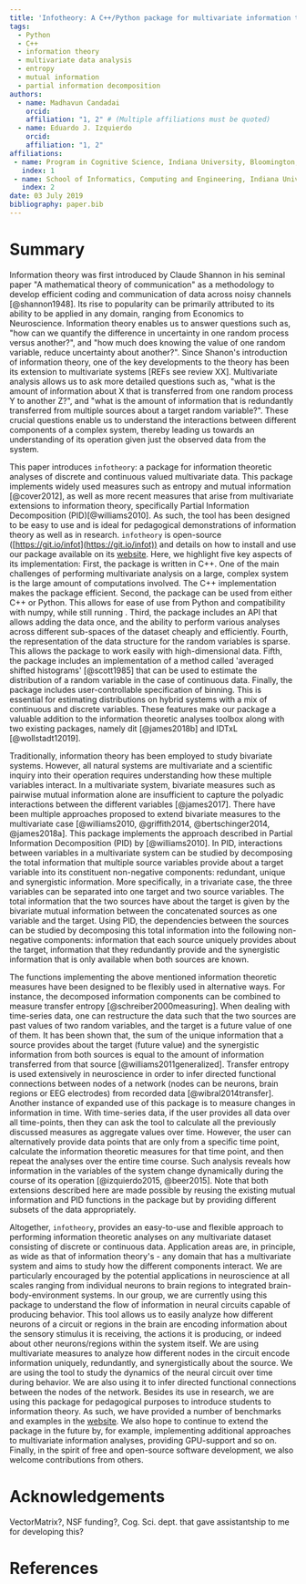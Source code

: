 ```yaml
---
title: 'Infotheory: A C++/Python package for multivariate information theoretic analysis'
tags:
  - Python
  - C++
  - information theory
  - multivariate data analysis
  - entropy
  - mutual information
  - partial information decomposition
authors:
  - name: Madhavun Candadai
    orcid:
    affiliation: "1, 2" # (Multiple affiliations must be quoted)
  - name: Eduardo J. Izquierdo
    orcid:
    affiliation: "1, 2"
affiliations:
 - name: Program in Cognitive Science, Indiana University, Bloomington, IN, U.S.A.
   index: 1
 - name: School of Informatics, Computing and Engineering, Indiana University, Bloomington, IN, U.S.A.
   index: 2
date: 03 July 2019
bibliography: paper.bib
---
```


# Summary

Information theory was first introduced by Claude Shannon in his seminal paper "A mathematical theory of communication" as a methodology to develop efficient coding and communication of data across noisy channels [@shannon1948]. Its rise to popularity can be primarily attributed to its ability to be applied in any domain, ranging from Economics to Neuroscience. Information theory enables us to answer questions such as, "how can we quantify the difference in uncertainty in one random process versus another?", and "how much does knowing the value of one random variable, reduce uncertainty about another?". Since Shanon's introduction of information theory, one of the key developments to the theory has been its extension to multivariate systems [REFs see review XX]. Multivariate analysis allows us to ask more detailed questions such as, "what is the amount of information about X that is transferred from one random process Y to another Z?", and "what is the amount of information that is redundantly transferred from multiple sources about a target random variable?". These crucial questions enable us to understand the interactions between different components of a complex system, thereby leading us towards an understanding of its operation given just the observed data from the system.

This paper introduces ``infotheory``: a package for information theoretic analyses of discrete and continuous valued multivariate data. This package implements widely used measures such as entropy and mutual information [@cover2012], as well as more recent measures that arise from multivariate extensions to information theory, specifically Partial Information Decomposition (PID)[@williams2010].
As such, the tool has been designed to be easy to use and is ideal for pedagogical demonstrations of information theory as well as in research.
``infotheory`` is open-source ([https://git.io/infot](https://git.io/infot)) and details on how to install and use our package available on its [website](http://mcandadai.com/infotheory/).
Here, we highlight five key aspects of its implementation:
First, the package is written in C++. One of the main challenges of performing multivariate analysis on a large, complex system is the large amount of computations involved. The C++ implementation makes the package efficient.
Second, the package can be used from either C++ or Python. This allows for ease of use from Python and compatibility with numpy, while still running .
Third, the package includes an API that allows adding the data once, and the ability to perform various analyses across different sub-spaces of the dataset cheaply and efficiently.
Fourth, the representation of the data structure for the random variables is sparse. This allows the package to work easily with high-dimensional data.
Fifth, the package includes an implementation of a method called 'averaged shifted histograms' [@scott1985] that can be used to estimate the distribution of a random variable in the case of continuous data.
Finally, the package includes user-controllable specification of binning. This is essential for estimating distributions on hybrid systems with a mix of continuous and discrete variables.
These features make our package a valuable addition to the information theoretic analyses toolbox along with two existing packages, namely dit [@james2018b] and IDTxL [@wollstadt12019].

Traditionally, information theory has been employed to study bivariate systems. However, all natural systems are multivariate and a scientific inquiry into their operation requires understanding how these multiple variables interact. In a multivariate system, bivariate measures such as pairwise mutual information alone are insufficient to capture the polyadic interactions between the different variables [@james2017]. There have been multiple approaches proposed to extend bivariate measures to the multivariate case [@williams2010, @griffith2014, @bertschinger2014, @james2018a]. This package implements the approach described in Partial Information Decomposition (PID) by [@williams2010]. In PID, interactions between variables in a multivariate system can be studied by decomposing the total information that multiple source variables provide about a target variable into its constituent non-negative components: redundant, unique and synergistic information. More specifically, in a trivariate case, the three variables can be separated into one target and two source variables. The total information that the two sources have about the target is given by the bivariate mutual information between the concatenated sources as one variable and the target. Using PID, the dependencies between the sources can be studied by decomposing this total information into the following non-negative components: information that each source uniquely provides about the target, information that they redundantly provide and the synergistic information that is only available when both sources are known.

The functions implementing the above mentioned information theoretic measures have been designed to be flexibly used in alternative ways. For instance, the decomposed information components can be combined to measure transfer entropy [@schreiber2000measuring]. When dealing with time-series data, one can restructure the data such that the two sources are past values of two random variables, and the target is a future value of one of them. It has been shown that, the sum of the unique information that a source provides about the target (future value) and the synergistic information from both sources is equal to the amount of information transferred from that source [@williams2011generalized]. Transfer entropy is used extensively in neuroscience in order to infer directed functional connections between nodes of a network (nodes can be neurons, brain regions or EEG electrodes) from recorded data [@wibral2014transfer]. Another instance of expanded use of this package is to measure changes in information in time. With time-series data, if the user provides all data over all time-points, then they can ask the tool to calculate all the previously discussed measures as aggregate values over time. However, the user can alternatively provide data points that are only from a specific time point, calculate the information theoretic measures for that time point, and then repeat the analyses over the entire time course. Such analysis reveals how information in the variables of the system change dynamically during the course of its operation [@izquierdo2015, @beer2015]. Note that both extensions described here are made possible by reusing the existing mutual information and PID functions in the package but by providing different subsets of the data appropriately.

Altogether, ``infotheory``, provides an easy-to-use and flexible approach to performing information theoretic analyses on any multivariate dataset consisting of discrete or continuous data. Application areas are, in principle, as wide as that of information theory's - any domain that has a multivariate system and aims to study how the different components interact. We are particularly encouraged by the potential applications in neuroscience at all scales ranging from individual neurons to brain regions to integrated brain-body-environment systems. In our group, we are currently using this package to understand the flow of information in neural circuits capable of producing behavior. This tool allows us to easily analyze how different neurons of a circuit or regions in the brain are encoding information about the sensory stimulus it is receiving, the actions it is producing, or indeed about other neurons/regions within the system itself. We are using multivariate measures to analyze how different nodes in the circuit encode information uniquely, redundantly, and synergistically about the source. We are using the tool to study the dynamics of the neural circuit over time during behavior. We are also using it to infer directed functional connections between the nodes of the network. Besides its use in research, we are using this package for pedagogical purposes to introduce students to information theory. As such, we have provided a number of benchmarks and examples in the [website](http://mcandadai.com/infotheory/). We also hope to continue to extend the package in the future by, for example, implementing additional approaches to multivariate information analyses, providing GPU-support and so on. Finally, in the spirit of free and open-source software development, we also welcome contributions from others.

# Acknowledgements

VectorMatrix?, NSF funding?, Cog. Sci. dept. that gave assistantship to me for developing this?

# References
